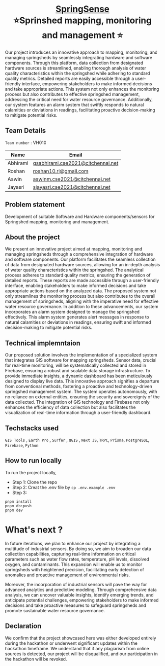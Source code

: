 <h1 align="center" style="border-bottom: none">
    <b>
        <a href="https://www.google.com"> SpringSense </a><br>
    </b>
    ⭐️Sprinshed mapping, monitoring and management  ⭐️ <br>
</h1>

Our project introduces an innovative approach to mapping, monitoring, and managing springsheds by seamlessly integrating hardware and software components. Through this platform, data collection from designated hardware sources is streamlined, enabling thorough analysis of water quality characteristics within the springshed while adhering to standard quality metrics. Detailed reports are easily accessible through a user-friendly interface, empowering stakeholders to make informed decisions and take appropriate actions. This system not only enhances the monitoring process but also contributes to effective springshed management, addressing the critical need for water resource governance. Additionally, our system features an alarm system that swiftly responds to natural calamities or deviations in readings, facilitating proactive decision-making to mitigate potential risks.

## Team Details
`Team number` : VH010

| Name     | Email                             |
|--------- |-----------------------------------|
| Abhirami | gsabhirami.cse2021@citchennai.net |
| Roshan   | roshan10.rj@gmail.com             |
| Aswin    | aswinm.cse2021@citchennai.net     |
| Jayasri  | sjayasri.cse2021@citchennai.net   |


## Problem statement 
Development of suitable Software and Hardware components/sensors for Springshed mapping, monitoring and management.
## About the project
We present an innovative project aimed at mapping, monitoring and managing springsheds through a comprehensive integration of hardware and software components. Our platform facilitates the seamless collection of data from designated hardware sources, allowing for an in-depth analysis of water quality characteristics within the springshed. The analytical process adheres to standard quality metrics, ensuring the generation of detailed reports.
These reports are made accessible through a user-friendly interface, enabling stakeholders to make informed decisions and take appropriate actions based on the analyzed data. The proposed system not only streamlines the monitoring process but also contributes to the overall management of springsheds, aligning with the imperative need for effective water resource governance. In addition to these advancements, our system incorporates an alarm system designed to manage the springshed effectively. This alarm system generates alert messages in response to natural calamities or deviations in readings, ensuring swift and informed decision-making to mitigate potential risks.

## Technical implemntaion 
Our proposed solution involves the implementation of a specialized system that integrates GIS software for mapping springsheds. Sensor data, crucial for real-time monitoring, will be systematically collected and stored in Firebase, ensuring a robust and scalable data storage infrastructure. To provide immediate insights, a dynamic dashboard has been meticulously designed to display live data.
This innovative approach signifies a departure from conventional methods, fostering a proactive and technology-driven springshed management system. The system operates autonomously, with no reliance on external entities, ensuring the security and sovereignty of the data collected. The integration of GIS technology and Firebase not only enhances the efficiency of data collection but also facilitates the visualization of real-time information through a user-friendly dashboard.
 

## Techstacks used 
`GIS Tools` , `Earth Pro` , `Surfer` , `QGIS` , `Next JS`, `TRPC`, `Prisma`, `PostgreSQL`, `Firebase`, `Python`

## How to run locally 
To run the project locally,
- Step 1: Clone the repo
- Step 2: Creat the .env file by `cp .env.example .env`
- Step 3:  
```
pnpm install
pnpm db:push
pnpm dev
```

# What's next ?
In future iterations, we plan to enhance our project by integrating a multitude of industrial sensors. By doing so, we aim to broaden our data collection capabilities, capturing real-time information on critical parameters such as water flow rates, temperature, pH levels, dissolved oxygen, and contaminants. This expansion will enable us to monitor springsheds with heightened precision, facilitating early detection of anomalies and proactive management of environmental risks.

Moreover, the incorporation of industrial sensors will pave the way for advanced analytics and predictive modeling. Through comprehensive data analysis, we can uncover valuable insights, identify emerging trends, and anticipate potential challenges, empowering stakeholders to make informed decisions and take proactive measures to safeguard springsheds and promote sustainable water resource governance.

## Declaration
We confirm that the project showcased here was either developed entirely during the hackathon or underwent significant updates within the hackathon timeframe. We understand that if any plagiarism from online sources is detected, our project will be disqualified, and our participation in the hackathon will be revoked.

